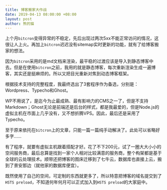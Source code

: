 ```yaml
---
title: 博客搬家大作战
date: 2019-04-13 08:00:00 +08:00
layout: post
author: 熊的猫
---
```


上个月`bitcron`变得异常的不稳定，先后出现过两次5xx不能正常访问的情况，这很让人上火。再加上`bitcron`迟迟没有sitemap实时更新的功能，就有了给博客搬家的想法。

因为`bitcron`采用的是md文档来渲染，最平稳的过渡应该是导入到静态博客中去。但是在使用`bitcron`之前，我用的就是静态博客，每次重新渲染生成一遍博客，其实还是挺麻烦的。所以又把目光重新对焦到动态博客框架。

根据技术支持的完整程度，我最终选出了3套程序作为备选，分别是：Wordpress、Typecho和Ghost。

WP不用说了，是迄今为止最成熟、最有影响力的CMS之一了，但是不支持Markdown；Ghost无论是前端还是后台的样式，都是我最爱的，但是Node.js的虚拟主机在市面上几乎没有，又不想折腾VPS。因此，最后还是采用了Typecho。

至于原来依托在`bitcron`上的文章，只能一篇一篇纯手动解决了。此处可以省略好多字……

有了程序，就要有虚拟主机跟着搭配才好。花了不下200元，试了一圈大大小小的空间服务商，最后总算是找到一家个人相对比较满意的服务商，整个构架都是基于全球的云处理技术。顺带还把博客的图床迁移到了七牛云，数据库也直接上云，搬到了景安那边（就他家的数据库便宜）。

既然使用了自己的空间，可定制的东西就更多了，所以特意把博客的域名提交到了`HSTS preload`，不知道何年何月可以正式加入到`HSTS preload`的大家庭中。